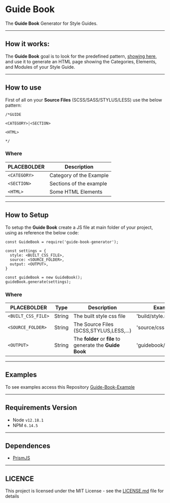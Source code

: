 # Guide Book

The **Guide Book** Generator for Style Guides.

----------------------------

## How it works:

The **Guide Book** goal is to look for the predefined pattern, [showing here](#how-to-use), and use it to generate an HTML page showing the Categories, Elements, and Modules of your Style Guide.

----------------------------

## How to use

First of all on your **Source Files** (SCSS/SASS/STYLUS/LESS) use the below pattern:
```
/*GUIDE

<CATEGORY>|<SECTION>

<HTML>

*/
```

### Where
| PLACEBOLDER         | Description                            |
|---------------------|----------------------------------------|
| `<CATEGORY>`        | Category of the Example                |
| `<SECTION>`         | Sections of the example                |
| `<HTML>`            | Some HTML Elements                     |

----------------------------

## How to Setup

To setup the **Guide Book** create a JS file at main folder of your project, using as reference the below code:

```
const GuideBook = require('guide-book-generator');

const settings = {
  style: <BUILT_CSS_FILE>,
  source: <SOURCE_FOLDER>,
  output: <OUTPUT>,
}

const guideBook = new GuideBook();
guideBook.generate(settings);
```

### Where
| PLACEBOLDER         | Type            | Description                                                |   Example                 |
|---------------------|-----------------|------------------------------------------------------------|---------------------------|
| `<BUILT_CSS_FILE>`  | String          | The built style css file                                   | 'build/style.min.css'     |
| `<SOURCE_FOLDER>`   | String          | The Source Files (SCSS,STYLUS,LESS,...)                    | 'source/css'              |
| `<OUTPUT>`          | String          | The **folder** or **file** to generate the **Guide Book**  | 'guidebook/guide.html'    |

----------------------------

## Examples

To see examples access this Repository [Guide-Book-Example](https://github.com/kelvinbiffi/Guide-Book-Example)

----------------------------

## Requirements Version

- Node `v12.18.1`
- NPM  `6.14.5`

----------------------------

## Dependences

- [PrismJS](https://prismjs.com/)

----------------------------

## LICENCE

This project is licensed under the MIT License - see the [LICENSE.md](./LICENSE.md) file for details